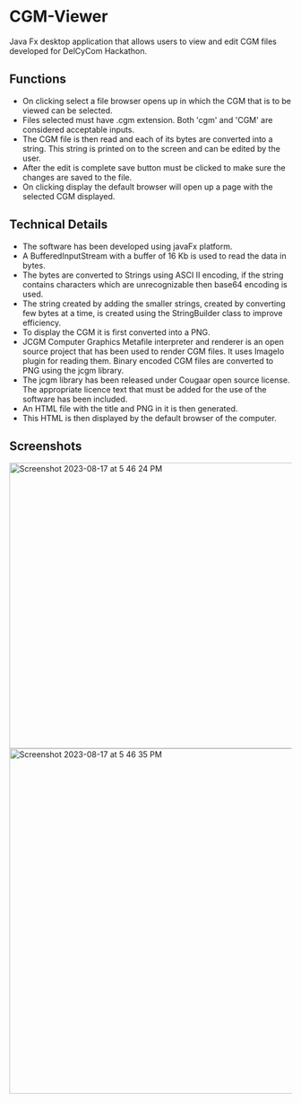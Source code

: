 # CGM-Viewer
Java Fx desktop application that allows users to view and edit CGM files developed for DelCyCom Hackathon.

## Functions
- On clicking select a file browser opens up in which the CGM that is to be viewed can be selected.
- Files selected must have .cgm extension. Both 'cgm' and 'CGM' are considered acceptable inputs.
- The CGM file is then read and each of its bytes are converted into a string. This string is printed on to the screen and can be edited by the user.
- After the edit is complete save button must be clicked to make sure the changes are saved to the file.
- On clicking display the default browser will open up a page with the selected
CGM displayed.



## Technical Details
- The software has been developed using javaFx platform.
- A BufferedInputStream with a buffer of 16 Kb is used to read the data in bytes.
- The bytes are converted to Strings using ASCI II encoding, if the string contains characters which are unrecognizable then base64 encoding is used.
- The string created by adding the smaller strings, created by converting few bytes at a time, is created using the StringBuilder class to improve
efficiency.
- To display the CGM it is first converted into a PNG.
- JCGM Computer Graphics Metafile interpreter and renderer is an open source project that has been used to render CGM files. It uses ImageIo plugin for reading them. Binary encoded CGM files are converted to PNG
using the jcgm library.
- The jcgm library has been released under Cougaar open source license. The appropriate licence text that must be added for the use of the software has been included.
- An HTML file with the title and PNG in it is then generated.
- This HTML is then displayed by the default browser of the computer.

## Screenshots

<img width="509" alt="Screenshot 2023-08-17 at 5 46 24 PM" src="https://github.com/LakshK98/CGM-Viewer/assets/24439791/760fad99-3be7-4951-92d6-5c889ee47454">
<img width="615" alt="Screenshot 2023-08-17 at 5 46 35 PM" src="https://github.com/LakshK98/CGM-Viewer/assets/24439791/77d274c0-d5ca-4ac5-b8b2-de0864c3936c">

